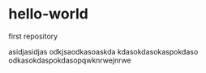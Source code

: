 # hello-world
first repository

asidjasidjas
odkjsaodkasoaskda
kdasokdasokaspokdaso
odkasokdaspokdasopqwknrwejnrwe
